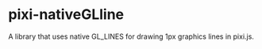pixi-nativeGLline
=================

A library that uses native GL_LINES for drawing 1px graphics lines in pixi.js.

